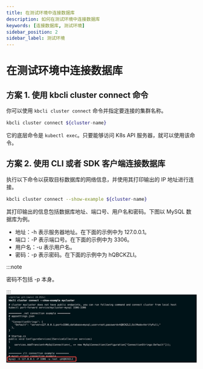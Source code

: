 ```yaml
---
title: 在测试环境中连接数据库
description: 如何在测试环境中连接数据库
keywords: [连接数据库, 测试环境]
sidebar_position: 2
sidebar_label: 测试环境
---
```


# 在测试环境中连接数据库

## 方案 1. 使用 kbcli cluster connect 命令

你可以使用 `kbcli cluster connect` 命令并指定要连接的集群名称。

```bash
kbcli cluster connect ${cluster-name}
```

它的底层命令是 `kubectl exec`。只要能够访问 K8s API 服务器，就可以使用该命令。

## 方案 2. 使用 CLI 或者 SDK 客户端连接数据库

执行以下命令以获取目标数据库的网络信息，并使用其打印输出的 IP 地址进行连接。

```bash
kbcli cluster connect --show-example ${cluster-name}
```

其打印输出的信息包括数据库地址、端口号、用户名和密码。下图以 MySQL 数据库为例。

- 地址：-h 表示服务器地址。在下面的示例中为 127.0.0.1。
- 端口：-P 表示端口号。在下面的示例中为 3306。
- 用户名：-u 表示用户名。
- 密码：-p 表示密码。在下面的示例中为 hQBCKZLI。

:::note

密码不包括 -p 本身。

:::
![testing env](../img/../../img/connect-to-database-in-testing-env.png)

